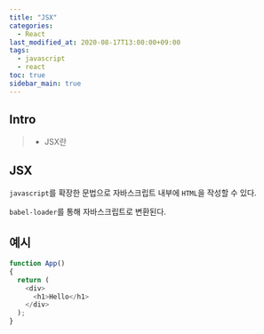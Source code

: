 ```yaml
---
title: "JSX"
categories: 
  - React
last_modified_at: 2020-08-17T13:00:00+09:00
tags: 
  - javascript 
  - react
toc: true
sidebar_main: true
---
```


## Intro

> - JSX란

## JSX

`javascript`를 확장한 문법으로 자바스크립트 내부에 `HTML`을 작성할 수 있다.

`babel-loader`를 통해 자바스크립트로 변환된다.

## 예시

```js
function App()
{
  return (
    <div>
      <h1>Hello</h1>
    </div>
  );
}
```